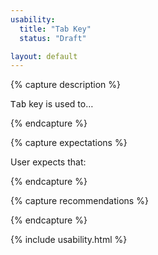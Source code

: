 ```yaml
---
usability:
  title: "Tab Key"
  status: "Draft"

layout: default
---
```


{% capture description %}

<kbd>Tab</kbd> key is used to…

{% endcapture %}

{% capture expectations %}

User expects that:

{% endcapture %}

{% capture recommendations %}

{% endcapture %}

{% include usability.html %}
